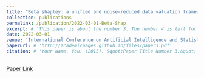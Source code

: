 ```yaml
---
title: "Beta shapley: a unified and noise-reduced data valuation framework for machine learning"
collection: publications
permalink: /publication/2022-03-01-Beta-Shap
excerpt: # 'This paper is about the number 3. The number 4 is left for future work.'
date: 2022-03-01
venue: 'International Conference on Artificial Intelligence and Statistics (AISTATS)'
paperurl: # 'http://academicpages.github.io/files/paper3.pdf'
citation: # 'Your Name, You. (2015). &quot;Paper Title Number 3.&quot; <i>Journal 1</i>. 1(3).'
---
```

<!-- This paper is about the number 3. The number 4 is left for future work. -->

[Paper Link](https://proceedings.mlr.press/v151/kwon22a.html)

<!-- Recommended citation: Your Name, You. (2015). "Paper Title Number 3." <i>Journal 1</i>. 1(3). -->